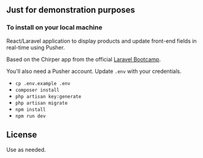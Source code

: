## Just for demonstration purposes

### To install on your local machine

React/Laravel application to display products and update front-end fields in real-time using Pusher.

Based on the Chirper app from the official [Laravel Bootcamp](https://bootcamp.laravel.com/introduction).

You'll also need a Pusher account. Update `.env` with your credentials.

- `cp .env.example .env`
- `composer install`
- `php artisan key:generate`
- `php artisan migrate`
- `npm install`
- `npm run dev`

## License

Use as needed.
